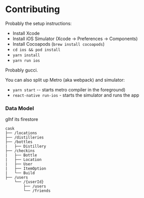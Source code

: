 # Contributing

Probably the setup instructions:

- Install Xcode
- Install iOS Simulator (Xcode -> Preferences -> Components)
- Install Cocoapods (``brew install cocoapods``)
- ``cd ios && pod install``
- ``yarn install``
- ``yarn run ios``

Probably gucci.

You can also split up Metro (aka webpack) and simulator:

- ``yarn start`` -- starts metro compiler in the foreground)
- ``react-native run-ios`` - starts the simulator and runs the app

### Data Model

glhf its firestore

```
cask
├── /locations
├── /distilleries
├── /bottles
|   ├── Distillery
├── /checkins
|   ├── Bottle
|   ├── Location
|   ├── User
|   ├── ItemOption
|   └── Build
├── /users
    └── /{userId}
        ├── /users
        └── /friends
```
